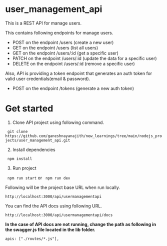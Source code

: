 # user_management_api

This is a REST API for manage users.

This contains following endpoints for manage users.

- POST on the endpoint /users (create a new user)
- GET on the endpoint /users (list all users)
- GET on the endpoint /users/:id (get a specific user)
- PATCH on the endpoint /users/:id (update the data for a specific user)
- DELETE on the endpoint /users/:id (remove a specific user)

Also, API is providing a token endpoint that generates an auth token for valid user credentials(email & password).

- POST on the endpoint /tokens (generate a new auth token)

# Get started

1. Clone API project using following command.

`` git clone https://github.com/ganeshnayanajith/new_learnings/tree/main/nodejs_projects/user_management_api.git``

2. Install dependencies

`` npm install``

3. Run project

`` npm run start`` or `` npm run dev``

Following will be the project base URL when run locally.

`` http://localhost:3000/api/usermanagementapi ``

You can find the API docs using following URL.

`` http://localhost:3000/api/usermanagementapi/docs ``

**In the case of API docs are not running, change the path as following in the swagger.js file located in the lib
folder.**

`` apis: ["./routes/*.js"], ``